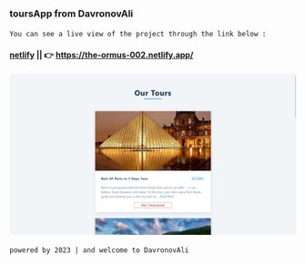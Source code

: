 ### toursApp from DavronovAli
`You can see a live view of the project through the link below :`
#### [netlify](https://the-ormus-002.netlify.app/) || 👉 https://the-ormus-002.netlify.app/
![toursApp](/public/preview-img/img.jpg)

`powered by 2023 | and welcome to DavronovAli`